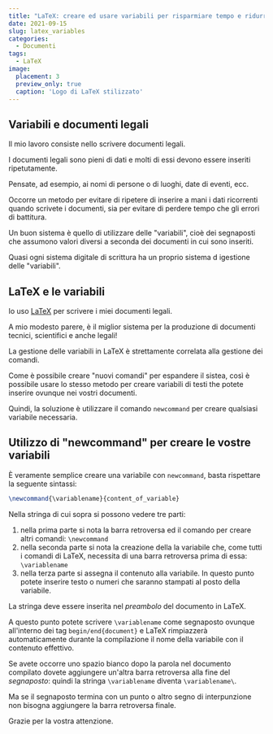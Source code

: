 ```yaml
---
title: "LaTeX: creare ed usare variabili per risparmiare tempo e ridurre errori di battitura"
date: 2021-09-15
slug: latex_variables
categories:
  - Documenti
tags:
  - LaTeX
image:
  placement: 3
  preview_only: true 
  caption: 'Logo di LaTeX stilizzato'
---
```





## Variabili e documenti legali

Il mio lavoro consiste nello scrivere documenti legali.

I documenti legali sono pieni di dati e molti di essi devono essere inseriti ripetutamente.

Pensate, ad esempio, ai nomi di persone o di luoghi, date di eventi, ecc.

Occorre un metodo per evitare di ripetere di inserire a mani i dati ricorrenti quando  scrivete i documenti, sia per evitare di perdere tempo che gli errori di battitura. 

Un buon sistema è quello di utilizzare delle "variabili", cioè dei segnaposti che assumono valori diversi a seconda dei documenti in cui sono inseriti.

Quasi ogni sistema digitale di scrittura ha un proprio sistema d igestione delle "variabili".


## LaTeX e le variabili

Io uso [LaTeX](https://www.latex-project.org/) per scrivere i miei documenti legali.

A mio modesto parere, è il miglior sistema per la produzione di documenti tecnici, scientifici e anche legali!

La gestione delle variabili in LaTeX è strettamente correlata alla gestione dei comandi.

Come è possibile creare "nuovi comandi" per espandere il sistea, così è possibile usare lo stesso metodo per creare variabili di testi the potete inserire ovunque nei vostri documenti.

Quindi, la soluzione è utilizzare il comando `newcommand` per creare qualsiasi variabile necessaria.

## Utilizzo di  "newcommand" per creare le vostre variabili

È veramente semplice creare una variabile con `newcommand`, basta rispettare la seguente sintassi:

```latex
\newcommand{\variablename}{content_of_variable}
```

Nella stringa di cui sopra si possono vedere tre parti:

1.  nella prima parte si nota la barra retroversa ed il comando per creare altri comandi: `\newcommand`
2.  nella seconda parte si nota la creazione della  la variabile che, come tutti i comandi di LaTeX, necessita di una barra retroversa prima di essa: `\variablename` 
3.  nella terza parte si assegna il contenuto alla variabile. In questo punto potete inserire testo o numeri che saranno stampati al posto della variabile.

La stringa deve essere inserita nel _preambolo_ del documento in LaTeX.

A questo punto potete scrivere `\variablename` come segnaposto ovunque all'interno dei tag `begin/end{document}` e LaTeX rimpiazzerà automaticamente durante la compilazione il nome della variabile con il contenuto effettivo.

Se avete occorre uno spazio bianco dopo la parola nel documento compilato dovete aggiungere un'altra barra retroversa alla fine del *segnaposto*:  quindi la stringa `\variablename` diventa `\variablename\`.

Ma se il segnaposto termina con un punto o altro segno di interpunzione non bisogna aggiungere la barra retroversa finale.


Grazie per la vostra attenzione.
